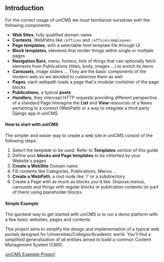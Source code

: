 Introduction
------------

For the correct usage of uniCMS we must familiarize ourselves with the following components:

- **Web Sites**, fully qualified domain name
- **Contexts**, WebPaths like `/offices` and `/offices/employees` 
- **Page templates**, with a selectable html template file through UI
- **Block templates**, elements that render things within single or multiple pages
- **Navigation Bars**, menu, footers, lists of things that can optionally fetch elements from Publications (titles, body, images ...) to enrich its items
- **Carousels**, image sliders ... They are the basic components of the modern web so we decided to customize them as well
- **Pages**, each webpath loads a page that's modular container of the page blocks
- **Publications**, a typical __posts__
- **Handlers**, they intercept HTTP requests providing different perspective of a standard Page
  Immagine the **List** and **View** resources of a News pertaining to a context (WebPath) or a way to integrate a third party Django app in uniCMS.


#### How to start with uniCMS

The simpler and easier way to create a web site in uniCMS consist of the following steps:

1. Select the template to be used. Refer to **Templates** section of this guide 
2. Define your **blocks and Page templates** to be inherited by your Website's pages
3. **Create a WebSite** Domain name
4. Fill contents like Categories, Publications, Menus ...
5. **Create a WebPath**, a root node like '/' or a subdirectory
6. Create a Page with as much as blocks you'd like.
   Dispose menus, carousels and things with regular blocks or publication contents (or part of them) using placeholder blocks.


#### Simple Example

The quickest way to get started with uniCMS is to run a demo platform with a few basic websites, pages and contents.

This project aims to simplify the design and implementation of a typical web portals designed for Universities/Colleges/Academic world.
You'll find a simplified generalization of all entities aimed to build a common Content Management System (CMS).

[uniCMS Example Project](https://github.com/UniversitaDellaCalabria/uniCMS/tree/main/example)
